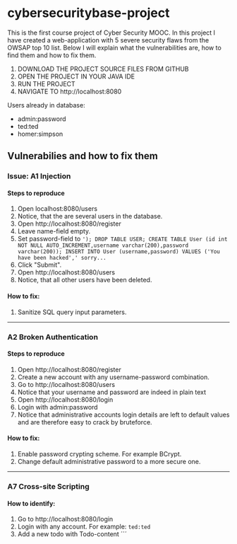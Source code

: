 # cybersecuritybase-project
This is the first course project of Cyber Security MOOC. In this project I have created a web-application with 5 severe security flaws from the OWSAP top 10 list. Below I will explain what the vulnerabilities are, how to find them and how to fix them.

1. DOWNLOAD THE PROJECT SOURCE FILES FROM GITHUB
2. OPEN THE PROJECT IN YOUR JAVA IDE
3. RUN THE PROJECT
4. NAVIGATE TO http://localhost:8080

Users already in database:
- admin:password
- ted:ted
- homer:simpson

## Vulnerabilies and how to fix them
### Issue: A1 Injection
#### Steps to reproduce
1. Open localhost:8080/users
1. Notice, that the are several users in the database.
1. Open http://localhost:8080/register
1. Leave name-field empty.
1. Set password-field to
``` '); DROP TABLE USER; CREATE TABLE User (id int NOT NULL AUTO_INCREMENT,username varchar(200),password varchar(200)); INSERT INTO User (username,password) VALUES ('You have been hacked',' sorry... ```
1. Click "Submit".
1. Open http://localhost:8080/users
1. Notice, that all other users have been deleted.
#### How to fix:
1. Sanitize SQL query input parameters.

---------------
### A2 Broken Authentication
#### Steps to reproduce
1. Open http://localhost:8080/register
1. Create a new account with any username-password combination.
1. Go to http://localhost:8080/users
1. Notice that your username and password are indeed in plain text
2. Open http://localhost:8080/login
2. Login with admin:password
2. Notice that administrative accounts login details are left to default values and are therefore easy to crack by bruteforce.
#### How to fix:
1. Enable password crypting scheme. For example BCrypt.
1. Change default administrative password to a more secure one.
---------------
### A7 Cross-site Scripting
#### How to identify:
1. Go to http://localhost:8080/login
1. Login with any account. For example: ```ted:ted```
1. Add a new todo with Todo-content ´´´<script>window.location.replace("http://www.example.com")</script>```
1. View global list of todos by clicking "Click here"
1. Notive how you are now being redirected to http://www.example.com
#### How to fix:
1. The todo-listing page is currently being created to a String.
1. Instead of creating the list by appending text to a String, iterate over every todo-entity and serve them to a template processing engine such as Thymeleaf.
---------------
### Ax NameOfProblem
#### How to identify:
1. 
1. 
1. 
#### How to fix:
1.
1.
1.
---------------
### Ax NameOfProblem
#### How to identify:
1. 
1. 
1. 
#### How to fix:
1.
1.
1.
---------------
